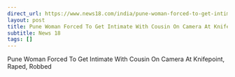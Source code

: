 ```yaml
---
direct_url: https://www.news18.com/india/pune-woman-forced-to-get-intimate-with-cousin-on-camera-raped-robbed-9248648.html
layout: post
title: Pune Woman Forced To Get Intimate With Cousin On Camera At Knifepoint, Raped, Robbed
subtitle: News 18
tags: []
---
```


Pune Woman Forced To Get Intimate With Cousin On Camera At Knifepoint, Raped, Robbed
